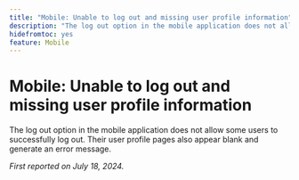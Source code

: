 ```yaml
---
title: "Mobile: Unable to log out and missing user profile information"
description: "The log out option in the mobile application does not allow some users to successfully log out. Their user profile pages also appear blank and generate an error message."
hidefromtoc: yes
feature: Mobile
---
```


# Mobile: Unable to log out and missing user profile information

The log out option in the mobile application does not allow some users to successfully log out. Their user profile pages also appear blank and generate an error message.

_First reported on July 18, 2024._